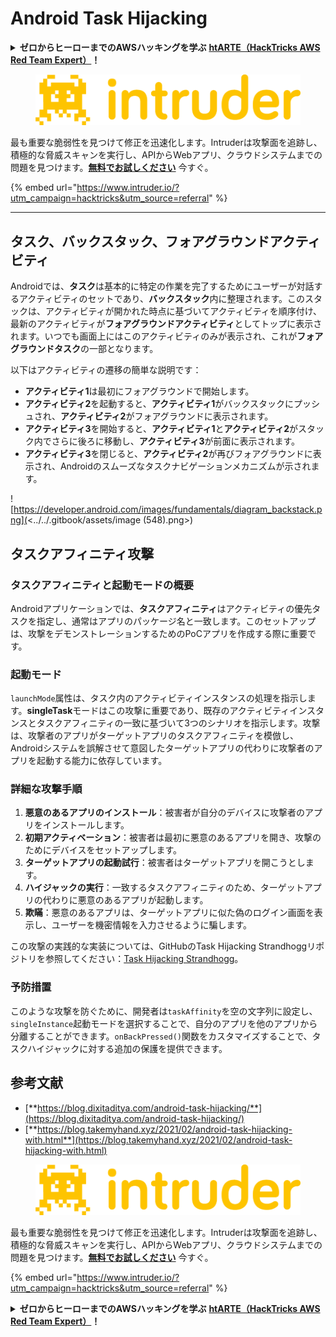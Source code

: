 # Android Task Hijacking

<details>

<summary><strong>ゼロからヒーローまでのAWSハッキングを学ぶ</strong> <a href="https://training.hacktricks.xyz/courses/arte"><strong>htARTE（HackTricks AWS Red Team Expert）</strong></a><strong>！</strong></summary>

HackTricksをサポートする他の方法：

- **HackTricksで企業を宣伝したい**または**HackTricksをPDFでダウンロードしたい**場合は、[**SUBSCRIPTION PLANS**](https://github.com/sponsors/carlospolop)をチェックしてください！
- [**公式PEASS＆HackTricksスウォッグ**](https://peass.creator-spring.com)を入手する
- [**The PEASS Family**](https://opensea.io/collection/the-peass-family)を発見し、独占的な[**NFTs**](https://opensea.io/collection/the-peass-family)のコレクション
- **Discordグループ**に**参加**💬(https://discord.gg/hRep4RUj7f)または[**telegramグループ**](https://t.me/peass)に参加するか、**Twitter**で**フォロー**する🐦[**@carlospolopm**](https://twitter.com/hacktricks_live)**。**
- **HackTricks**（https://github.com/carlospolop/hacktricks）と[**HackTricks Cloud**](https://github.com/carlospolop/hacktricks-cloud)のGitHubリポジトリにPRを提出して、あなたのハッキングテクニックを共有してください。

</details>

<figure><img src="/.gitbook/assets/image (675).png" alt=""><figcaption></figcaption></figure>

最も重要な脆弱性を見つけて修正を迅速化します。Intruderは攻撃面を追跡し、積極的な脅威スキャンを実行し、APIからWebアプリ、クラウドシステムまでの問題を見つけます。[**無料でお試しください**](https://www.intruder.io/?utm\_source=referral\&utm\_campaign=hacktricks) 今すぐ。

{% embed url="https://www.intruder.io/?utm_campaign=hacktricks&utm_source=referral" %}

***

## タスク、バックスタック、フォアグラウンドアクティビティ

Androidでは、**タスク**は基本的に特定の作業を完了するためにユーザーが対話するアクティビティのセットであり、**バックスタック**内に整理されます。このスタックは、アクティビティが開かれた時点に基づいてアクティビティを順序付け、最新のアクティビティが**フォアグラウンドアクティビティ**としてトップに表示されます。いつでも画面上にはこのアクティビティのみが表示され、これが**フォアグラウンドタスク**の一部となります。

以下はアクティビティの遷移の簡単な説明です：

- **アクティビティ1**は最初にフォアグラウンドで開始します。
- **アクティビティ2**を起動すると、**アクティビティ1**がバックスタックにプッシュされ、**アクティビティ2**がフォアグラウンドに表示されます。
- **アクティビティ3**を開始すると、**アクティビティ1**と**アクティビティ2**がスタック内でさらに後ろに移動し、**アクティビティ3**が前面に表示されます。
- **アクティビティ3**を閉じると、**アクティビティ2**が再びフォアグラウンドに表示され、Androidのスムーズなタスクナビゲーションメカニズムが示されます。

![https://developer.android.com/images/fundamentals/diagram_backstack.png](<../../.gitbook/assets/image (548).png>)

## タスクアフィニティ攻撃

### タスクアフィニティと起動モードの概要

Androidアプリケーションでは、**タスクアフィニティ**はアクティビティの優先タスクを指定し、通常はアプリのパッケージ名と一致します。このセットアップは、攻撃をデモンストレーションするためのPoCアプリを作成する際に重要です。

### 起動モード

`launchMode`属性は、タスク内のアクティビティインスタンスの処理を指示します。**singleTask**モードはこの攻撃に重要であり、既存のアクティビティインスタンスとタスクアフィニティの一致に基づいて3つのシナリオを指示します。攻撃は、攻撃者のアプリがターゲットアプリのタスクアフィニティを模倣し、Androidシステムを誤解させて意図したターゲットアプリの代わりに攻撃者のアプリを起動する能力に依存しています。

### 詳細な攻撃手順

1. **悪意のあるアプリのインストール**：被害者が自分のデバイスに攻撃者のアプリをインストールします。
2. **初期アクティベーション**：被害者は最初に悪意のあるアプリを開き、攻撃のためにデバイスをセットアップします。
3. **ターゲットアプリの起動試行**：被害者はターゲットアプリを開こうとします。
4. **ハイジャックの実行**：一致するタスクアフィニティのため、ターゲットアプリの代わりに悪意のあるアプリが起動します。
5. **欺瞞**：悪意のあるアプリは、ターゲットアプリに似た偽のログイン画面を表示し、ユーザーを機密情報を入力させるように騙します。

この攻撃の実践的な実装については、GitHubのTask Hijacking Strandhoggリポジトリを参照してください：[Task Hijacking Strandhogg](https://github.com/az0mb13/Task_Hijacking_Strandhogg)。

### 予防措置

このような攻撃を防ぐために、開発者は`taskAffinity`を空の文字列に設定し、`singleInstance`起動モードを選択することで、自分のアプリを他のアプリから分離することができます。`onBackPressed()`関数をカスタマイズすることで、タスクハイジャックに対する追加の保護を提供できます。

## **参考文献**

- [**https://blog.dixitaditya.com/android-task-hijacking/**](https://blog.dixitaditya.com/android-task-hijacking/)
- [**https://blog.takemyhand.xyz/2021/02/android-task-hijacking-with.html**](https://blog.takemyhand.xyz/2021/02/android-task-hijacking-with.html)

<figure><img src="/.gitbook/assets/image (675).png" alt=""><figcaption></figcaption></figure>

最も重要な脆弱性を見つけて修正を迅速化します。Intruderは攻撃面を追跡し、積極的な脅威スキャンを実行し、APIからWebアプリ、クラウドシステムまでの問題を見つけます。[**無料でお試しください**](https://www.intruder.io/?utm\_source=referral\&utm\_campaign=hacktricks) 今すぐ。

{% embed url="https://www.intruder.io/?utm_campaign=hacktricks&utm_source=referral" %}

<details>

<summary><strong>ゼロからヒーローまでのAWSハッキングを学ぶ</strong> <a href="https://training.hacktricks.xyz/courses/arte"><strong>htARTE（HackTricks AWS Red Team Expert）</strong></a><strong>！</strong></summary>

HackTricksをサポートする他の方法：

- **HackTricksで企業を宣伝したい**または**HackTricksをPDFでダウンロードしたい**場合は、[**SUBSCRIPTION PLANS**](https://github.com/sponsors/carlospolop)をチェックしてください！
- [**公式PEASS＆HackTricksスウォッグ**](https://peass.creator-spring.com)を入手する
- [**The PEASS Family**](https://opensea.io/collection/the-peass-family)を発見し、独占的な[**NFTs**](https://opensea.io/collection/the-peass-family)のコレクション
- **Discordグループ**に**参加**💬(https://discord.gg/hRep4RUj7f)または[**telegramグループ**](https://t.me/peass)に参加するか、**Twitter**で**フォロー**する🐦[**@carlospolopm**](https://twitter.com/hacktricks_live)**。**
- **HackTricks**（https://github.com/carlospolop/hacktricks）と[**HackTricks Cloud**](https://github.com/carlospolop/hacktricks-cloud)のGitHubリポジトリにPRを提出して、あなたのハッキングテクニックを共有してください。

</details>
